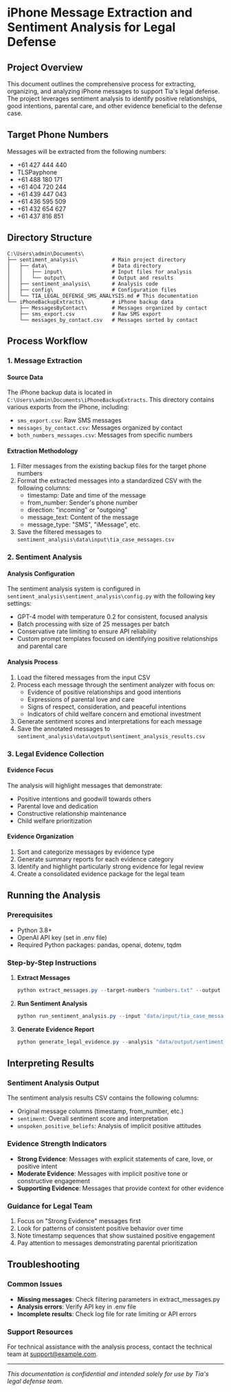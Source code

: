 # iPhone Message Extraction and Sentiment Analysis for Legal Defense

## Project Overview

This document outlines the comprehensive process for extracting, organizing, and analyzing iPhone messages to support Tia's legal defense. The project leverages sentiment analysis to identify positive relationships, good intentions, parental care, and other evidence beneficial to the defense case.

## Target Phone Numbers

Messages will be extracted from the following numbers:
- +61 427 444 440
- TLSPayphone
- +61 488 180 171
- +61 404 720 244
- +61 439 447 043
- +61 436 595 509
- +61 432 654 627
- +61 437 816 851

## Directory Structure

```
C:\Users\admin\Documents\
├── sentiment_analysis\           # Main project directory
│   ├── data\                     # Data directory
│   │   ├── input\                # Input files for analysis
│   │   └── output\               # Output and results
│   ├── sentiment_analysis\       # Analysis code
│   ├── config\                   # Configuration files
│   └── TIA_LEGAL_DEFENSE_SMS_ANALYSIS.md # This documentation
└── iPhoneBackupExtracts\         # iPhone backup data
    ├── MessagesByContact\        # Messages organized by contact
    ├── sms_export.csv            # Raw SMS export
    └── messages_by_contact.csv   # Messages sorted by contact
```

## Process Workflow

### 1. Message Extraction

#### Source Data
The iPhone backup data is located in `C:\Users\admin\Documents\iPhoneBackupExtracts`. This directory contains various exports from the iPhone, including:
- `sms_export.csv`: Raw SMS messages
- `messages_by_contact.csv`: Messages organized by contact
- `both_numbers_messages.csv`: Messages from specific numbers

#### Extraction Methodology
1. Filter messages from the existing backup files for the target phone numbers
2. Format the extracted messages into a standardized CSV with the following columns:
   - timestamp: Date and time of the message
   - from_number: Sender's phone number
   - direction: "incoming" or "outgoing"
   - message_text: Content of the message
   - message_type: "SMS", "iMessage", etc.
3. Save the filtered messages to `sentiment_analysis\data\input\tia_case_messages.csv`

### 2. Sentiment Analysis

#### Analysis Configuration
The sentiment analysis system is configured in `sentiment_analysis\sentiment_analysis\config.py` with the following key settings:
- GPT-4 model with temperature 0.2 for consistent, focused analysis
- Batch processing with size of 25 messages per batch
- Conservative rate limiting to ensure API reliability
- Custom prompt templates focused on identifying positive relationships and parental care

#### Analysis Process
1. Load the filtered messages from the input CSV
2. Process each message through the sentiment analyzer with focus on:
   - Evidence of positive relationships and good intentions
   - Expressions of parental love and care
   - Signs of respect, consideration, and peaceful intentions
   - Indicators of child welfare concern and emotional investment
3. Generate sentiment scores and interpretations for each message
4. Save the annotated messages to `sentiment_analysis\data\output\sentiment_analysis_results.csv`

### 3. Legal Evidence Collection

#### Evidence Focus
The analysis will highlight messages that demonstrate:
- Positive intentions and goodwill towards others
- Parental love and dedication
- Constructive relationship maintenance
- Child welfare prioritization

#### Evidence Organization
1. Sort and categorize messages by evidence type
2. Generate summary reports for each evidence category
3. Identify and highlight particularly strong evidence for legal review
4. Create a consolidated evidence package for the legal team

## Running the Analysis

### Prerequisites
- Python 3.8+
- OpenAI API key (set in .env file)
- Required Python packages: pandas, openai, dotenv, tqdm

### Step-by-Step Instructions

1. **Extract Messages**
   ```powershell
   python extract_messages.py --target-numbers "numbers.txt" --output "data/input/tia_case_messages.csv"
   ```

2. **Run Sentiment Analysis**
   ```powershell
   python run_sentiment_analysis.py --input "data/input/tia_case_messages.csv" --output "data/output/sentiment_analysis_results.csv"
   ```

3. **Generate Evidence Report**
   ```powershell
   python generate_legal_evidence.py --analysis "data/output/sentiment_analysis_results.csv" --output "data/output/legal_evidence_report.md"
   ```

## Interpreting Results

### Sentiment Analysis Output
The sentiment analysis results CSV contains the following columns:
- Original message columns (timestamp, from_number, etc.)
- `sentiment`: Overall sentiment score and interpretation
- `unspoken_positive_beliefs`: Analysis of implicit positive attitudes

### Evidence Strength Indicators
- **Strong Evidence**: Messages with explicit statements of care, love, or positive intent
- **Moderate Evidence**: Messages with implicit positive tone or constructive engagement
- **Supporting Evidence**: Messages that provide context for other evidence

### Guidance for Legal Team
1. Focus on "Strong Evidence" messages first
2. Look for patterns of consistent positive behavior over time
3. Note timestamp sequences that show sustained positive engagement
4. Pay attention to messages demonstrating parental prioritization

## Troubleshooting

### Common Issues
- **Missing messages**: Check filtering parameters in extract_messages.py
- **Analysis errors**: Verify API key in .env file
- **Incomplete results**: Check log file for rate limiting or API errors

### Support Resources
For technical assistance with the analysis process, contact the technical team at support@example.com.

---

*This documentation is confidential and intended solely for use by Tia's legal defense team.*

